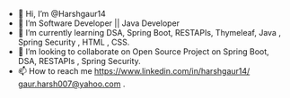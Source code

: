 - 👋 Hi, I’m @Harshgaur14
- 👀 I’m Software Developer || Java Developer
- 🌱 I’m currently learning DSA, Spring Boot, RESTAPIs, Thymeleaf, Java , Spring Security , HTML , CSS.
- 💞️ I’m looking to collaborate on Open Source Project on Spring Boot, DSA, RESTAPIs , Spring Security.
- 📫 How to reach me https://www.linkedin.com/in/harshgaur14/  gaur.harsh007@yahoo.com . 

<!---
Harshgaur14/Harshgaur14 is a ✨ special ✨ repository because its `README.md` (this file) appears on your GitHub profile.
You can click the Preview link to take a look at your changes.
--->
